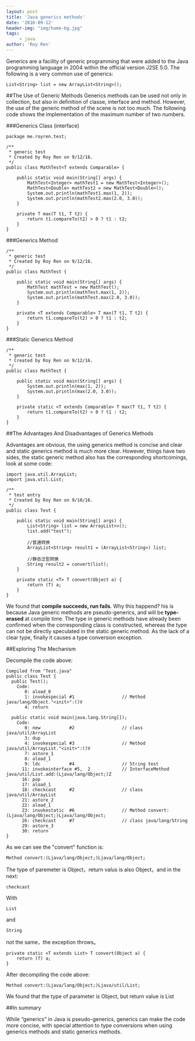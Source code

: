 ```yaml
---
layout: post
title: 'Java generics methods'
date: '2016-09-12'
header-img: "img/home-bg.jpg"
tags:
     - java
author: 'Roy Ren'
---
```


Generics are a facility of generic programming that were added to the Java programming language in 2004 within the official version J2SE 5.0. The following is a very common use of generics:

    List<String> list = new ArrayList<String>();
    
##The Use of Generic Methods
Generics methods can be used not only in collection, but also in definition of classe, interface and method. However, the use of the generic method of the scene is not too much. The following code shows the implementation of the maximum number of two numbers.

###Generics Class (interface)

    package me.royren.test;

    /**
     * generic test
     * Created by Roy Ren on 9/12/16.
     */
    public class MathTest<T extends Comparable> {

    	public static void main(String[] args) {
        	MathTest<Integer> mathTest1 = new MathTest<Integer>();
        	MathTest<Double> mathTest2 = new MathTest<Double>();
        	System.out.println(mathTest1.max(1, 2));
        	System.out.println(mathTest2.max(2.0, 3.0));
    	}

    	private T max(T t1, T t2) {
        	return t1.compareTo(t2) > 0 ? t1 : t2;
    	}
    }
    
###Generics Method

	/**
	 * generic test
	 * Created by Roy Ren on 9/12/16.
	 */
	public class MathTest {
	
	    public static void main(String[] args) {
	        MathTest mathTest = new MathTest();
	        System.out.println(mathTest.max(1, 2));
	        System.out.println(mathTest.max(2.0, 3.0));
	    }
	
	    private <T extends Comparable> T max(T t1, T t2) {
	        return t1.compareTo(t2) > 0 ? t1 : t2;
	    }
	}
	
###Static Generics Method

	/**
	 * generic test
	 * Created by Roy Ren on 9/12/16.
	 */
	public class MathTest {
	
	    public static void main(String[] args) {
	        System.out.println(max(1, 2));
	        System.out.println(max(2.0, 3.0));
	    }
	
	    private static <T extends Comparable> T max(T t1, T t2) {
	        return t1.compareTo(t2) > 0 ? t1 : t2;
	    }
	}


##The Advantages And Disadvantages of Generics Methods

Advantages are obvious, the using generics method is concise and clear and static generics method is much more clear. However, things have two sides, the static generic method also has the corresponding shortcomings, look at some code:

	import java.util.ArrayList;
	import java.util.List;

	/**
	 * test entry
	 * Created by Roy Ren on 9/10/16.
	 */
	public class Test {
	
	    public static void main(String[] args) {
	        List<String> list = new ArrayList<>();
	        list.add("test");
	
	        //普通转换
	        ArrayList<String> result1 = (ArrayList<String>) list;
	
	        //静态泛型转换
	        String result2 = convert(list);
	    }
	
	    private static <T> T convert(Object a) {
	        return (T) a;
	    }
	}
	
We found that **compile succeeds, run fails**. Why this happend? his is because Java generic methods are pseudo-generics, and will be **type-erased** at compile time. The type in generic methods have already been confirmed when the corresponding class is constructed, whereas the type can not be directly speculated in the static generic method. As the lack of a clear type, finally it causes a type conversion exception.

##Exploring The Mechanism

Decompile the code above:

	Compiled from "Test.java"
	public class Test {
	  public Test();
	    Code:
	       0: aload_0
	       1: invokespecial #1                  // Method java/lang/Object."<init>":()V
	       4: return
	
	  public static void main(java.lang.String[]);
	    Code:
	       0: new           #2                  // class java/util/ArrayList
	       3: dup
	       4: invokespecial #3                  // Method java/util/ArrayList."<init>":()V
	       7: astore_1
	       8: aload_1
	       9: ldc           #4                  // String test
	      11: invokeinterface #5,  2            // InterfaceMethod java/util/List.add:(Ljava/lang/Object;)Z
	      16: pop
	      17: aload_1
	      18: checkcast     #2                  // class java/util/ArrayList
	      21: astore_2
	      22: aload_1
	      23: invokestatic  #6                  // Method convert:(Ljava/lang/Object;)Ljava/lang/Object;
	      26: checkcast     #7                  // class java/lang/String
	      29: astore_3
	      30: return
	}

As we can see the "convert" function is:

	Method convert:(Ljava/lang/Object;)Ljava/lang/Object;
	
The type of paremeter is Object，return valus is also Object，and in the next:

	checkcast

With

	List
	
and

	String
	
not the same，the exception throws。

    private static <T extends List> T convert(Object a) {
        return (T) a;
    } 
    
After decompiling the code above:
 
 	Method convert:(Ljava/lang/Object;)Ljava/util/List;
 	
We found that the type of parameter is Object, but return value is List
 	

##In summary

While “generics” in Java is pseudo-generics, generics can make the code more concise, with special attention to type conversions when using generics methods and static generics methods. 	
 	
	 